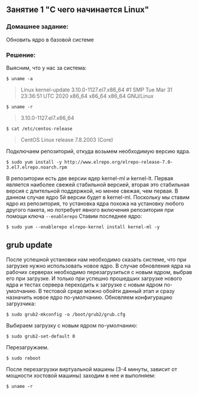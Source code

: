 ## Занятие 1 "С чего начинается Linux"
### Домашнее задание:
Обновить ядро в базовой системе
### Решение:
Выясним, что у нас за система:
```
$ uname -a
```
>Linux kernel-update 3.10.0-1127.el7.x86_64 #1 SMP Tue Mar 31 23:36:51 UTC 2020 x86_64 x86_64 x86_64 GNU/Linux
```
$ uname -r
```
>3.10.0-1127.el7.x86_64
```
$ cat /etc/centos-release
```
>CentOS Linux release 7.8.2003 (Core)

Подключаем репозиторий, откуда возьмем необходимую версию ядра.
```
$ sudo yum install -y http://www.elrepo.org/elrepo-release-7.0-3.el7.elrepo.noarch.rpm
```
В репозитории есть две версии ядер kernel-ml и kernel-lt. Первая является наиболее свежей стабильной версией, вторая это стабильная версия с длительной поддержкой, но менее свежая, чем первая. В данном случае ядро 5й версии будет в kernel-ml.
Поскольку мы ставим ядро из репозитория, то установка ядра похожа на установку любого другого пакета, но потребует явного включения репозитория при помощи ключа `--enablerepo`
Ставим последнее ядро:
```
$ sudo yum --enablerepo elrepo-kernel install kernel-ml -y
```

## grub update

После успешной установки нам необходимо сказать системе, что при загрузке нужно использовать новое ядро. В случае обновления ядра на рабочих серверах необходимо перезагрузиться с новым ядром, выбрав его при загрузке. И только при успешно прошедших загрузке нового ядра и тестах сервера переходить к загрузке с новым ядром по-умолчанию. В тестовой среде можно обойти данный этап и сразу назначить новое ядро по-умолчанию. 
Обновляем конфигурацию загрузчика:
```
$ sudo grub2-mkconfig -o /boot/grub2/grub.cfg
```
Выбираем загрузку с новым ядром по-умолчанию:
```
$ sudo grub2-set-default 0
```
Перезагружаем.
```
$ sudo reboot
```
После перезагрузки виртуальной машины (3-4 минуты, зависит от мощности хостовой машины) заходим в нее и выполняем:
```
$ uname -r
```
>
